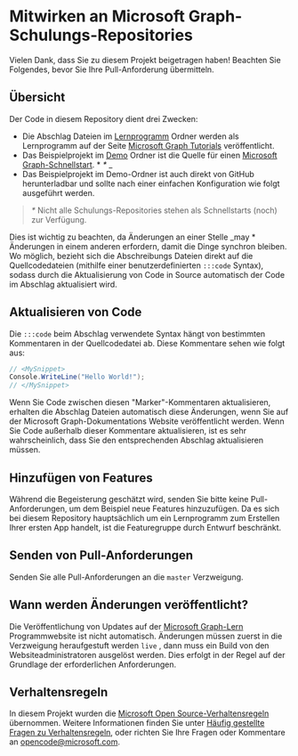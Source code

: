 # <a name="contributing-to-microsoft-graph-training-repositories"></a>Mitwirken an Microsoft Graph-Schulungs-Repositories

Vielen Dank, dass Sie zu diesem Projekt beigetragen haben! Beachten Sie Folgendes, bevor Sie Ihre Pull-Anforderung übermitteln.

## <a name="overview"></a>Übersicht

Der Code in diesem Repository dient drei Zwecken:

- Die Abschlag Dateien im [Lernprogramm](/tutorial) Ordner werden als Lernprogramm auf der Seite [Microsoft Graph Tutorials](https://docs.microsoft.com/graph/tutorials) veröffentlicht.
- Das Beispielprojekt im [Demo](/demo) Ordner ist die Quelle für einen [Microsoft Graph-Schnellstart](https://developer.microsoft.com/graph/quick-start). * *\** _
- Das Beispielprojekt im Demo-Ordner ist auch direkt von GitHub herunterladbar und sollte nach einer einfachen Konfiguration wie folgt ausgeführt werden.

> _*\**_ Nicht alle Schulungs-Repositories stehen als Schnellstarts (noch) zur Verfügung.

Dies ist wichtig zu beachten, da Änderungen an einer Stelle _may * Änderungen in einem anderen erfordern, damit die Dinge synchron bleiben. Wo möglich, bezieht sich die Abschreibungs Dateien direkt auf die Quellcodedateien (mithilfe einer benutzerdefinierten `:::code` Syntax), sodass durch die Aktualisierung von Code in Source automatisch der Code im Abschlag aktualisiert wird.

## <a name="updating-code"></a>Aktualisieren von Code

Die `:::code` beim Abschlag verwendete Syntax hängt von bestimmten Kommentaren in der Quellcodedatei ab. Diese Kommentare sehen wie folgt aus:

```csharp
// <MySnippet>
Console.WriteLine("Hello World!");
// </MySnippet>
```

Wenn Sie Code zwischen diesen "Marker"-Kommentaren aktualisieren, erhalten die Abschlag Dateien automatisch diese Änderungen, wenn Sie auf der Microsoft Graph-Dokumentations Website veröffentlicht werden. Wenn Sie Code außerhalb dieser Kommentare aktualisieren, ist es sehr wahrscheinlich, dass Sie den entsprechenden Abschlag aktualisieren müssen.

## <a name="adding-features"></a>Hinzufügen von Features

Während die Begeisterung geschätzt wird, senden Sie bitte keine Pull-Anforderungen, um dem Beispiel neue Features hinzuzufügen. Da es sich bei diesem Repository hauptsächlich um ein Lernprogramm zum Erstellen Ihrer ersten App handelt, ist die Featuregruppe durch Entwurf beschränkt.

## <a name="submitting-pull-requests"></a>Senden von Pull-Anforderungen

Senden Sie alle Pull-Anforderungen an die `master` Verzweigung.

## <a name="when-do-changes-get-published"></a>Wann werden Änderungen veröffentlicht?

Die Veröffentlichung von Updates auf der [Microsoft Graph-Lern](https://docs.microsoft.com/graph/tutorials) Programmwebsite ist nicht automatisch. Änderungen müssen zuerst in die Verzweigung heraufgestuft werden `live` , dann muss ein Build von den Websiteadministratoren ausgelöst werden. Dies erfolgt in der Regel auf der Grundlage der erforderlichen Anforderungen.

## <a name="code-of-conduct"></a>Verhaltensregeln

In diesem Projekt wurden die [Microsoft Open Source-Verhaltensregeln](https://opensource.microsoft.com/codeofconduct/) übernommen. Weitere Informationen finden Sie unter [Häufig gestellte Fragen zu Verhaltensregeln](https://opensource.microsoft.com/codeofconduct/faq/), oder richten Sie Ihre Fragen oder Kommentare an [opencode@microsoft.com](mailto:opencode@microsoft.com).
